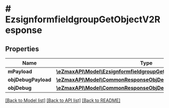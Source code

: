 # # EzsignformfieldgroupGetObjectV2Response

## Properties

Name | Type | Description | Notes
------------ | ------------- | ------------- | -------------
**mPayload** | [**\eZmaxAPI\Model\EzsignformfieldgroupGetObjectV2ResponseMPayload**](EzsignformfieldgroupGetObjectV2ResponseMPayload.md) |  |
**objDebugPayload** | [**\eZmaxAPI\Model\CommonResponseObjDebugPayload**](CommonResponseObjDebugPayload.md) |  | [optional]
**objDebug** | [**\eZmaxAPI\Model\CommonResponseObjDebug**](CommonResponseObjDebug.md) |  | [optional]

[[Back to Model list]](../../README.md#models) [[Back to API list]](../../README.md#endpoints) [[Back to README]](../../README.md)
